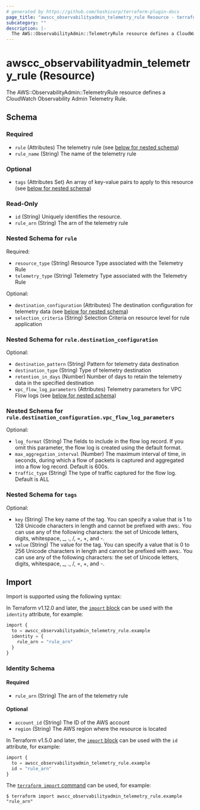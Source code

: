 ```yaml
---
# generated by https://github.com/hashicorp/terraform-plugin-docs
page_title: "awscc_observabilityadmin_telemetry_rule Resource - terraform-provider-awscc"
subcategory: ""
description: |-
  The AWS::ObservabilityAdmin::TelemetryRule resource defines a CloudWatch Observability Admin Telemetry Rule.
---
```


# awscc_observabilityadmin_telemetry_rule (Resource)

The AWS::ObservabilityAdmin::TelemetryRule resource defines a CloudWatch Observability Admin Telemetry Rule.



<!-- schema generated by tfplugindocs -->
## Schema

### Required

- `rule` (Attributes) The telemetry rule (see [below for nested schema](#nestedatt--rule))
- `rule_name` (String) The name of the telemetry rule

### Optional

- `tags` (Attributes Set) An array of key-value pairs to apply to this resource (see [below for nested schema](#nestedatt--tags))

### Read-Only

- `id` (String) Uniquely identifies the resource.
- `rule_arn` (String) The arn of the telemetry rule

<a id="nestedatt--rule"></a>
### Nested Schema for `rule`

Required:

- `resource_type` (String) Resource Type associated with the Telemetry Rule
- `telemetry_type` (String) Telemetry Type associated with the Telemetry Rule

Optional:

- `destination_configuration` (Attributes) The destination configuration for telemetry data (see [below for nested schema](#nestedatt--rule--destination_configuration))
- `selection_criteria` (String) Selection Criteria on resource level for rule application

<a id="nestedatt--rule--destination_configuration"></a>
### Nested Schema for `rule.destination_configuration`

Optional:

- `destination_pattern` (String) Pattern for telemetry data destination
- `destination_type` (String) Type of telemetry destination
- `retention_in_days` (Number) Number of days to retain the telemetry data in the specified destination
- `vpc_flow_log_parameters` (Attributes) Telemetry parameters for VPC Flow logs (see [below for nested schema](#nestedatt--rule--destination_configuration--vpc_flow_log_parameters))

<a id="nestedatt--rule--destination_configuration--vpc_flow_log_parameters"></a>
### Nested Schema for `rule.destination_configuration.vpc_flow_log_parameters`

Optional:

- `log_format` (String) The fields to include in the flow log record. If you omit this parameter, the flow log is created using the default format.
- `max_aggregation_interval` (Number) The maximum interval of time, in seconds, during which a flow of packets is captured and aggregated into a flow log record. Default is 600s.
- `traffic_type` (String) The type of traffic captured for the flow log. Default is ALL




<a id="nestedatt--tags"></a>
### Nested Schema for `tags`

Optional:

- `key` (String) The key name of the tag. You can specify a value that is 1 to 128 Unicode characters in length and cannot be prefixed with aws:. You can use any of the following characters: the set of Unicode letters, digits, whitespace, _, ., /, =, +, and -.
- `value` (String) The value for the tag. You can specify a value that is 0 to 256 Unicode characters in length and cannot be prefixed with aws:. You can use any of the following characters: the set of Unicode letters, digits, whitespace, _, ., /, =, +, and -.

## Import

Import is supported using the following syntax:

In Terraform v1.12.0 and later, the [`import` block](https://developer.hashicorp.com/terraform/language/import) can be used with the `identity` attribute, for example:

```terraform
import {
  to = awscc_observabilityadmin_telemetry_rule.example
  identity = {
    rule_arn = "rule_arn"
  }
}
```

<!-- schema generated by tfplugindocs -->
### Identity Schema

#### Required

- `rule_arn` (String) The arn of the telemetry rule

#### Optional

- `account_id` (String) The ID of the AWS account
- `region` (String) The AWS region where the resource is located

In Terraform v1.5.0 and later, the [`import` block](https://developer.hashicorp.com/terraform/language/import) can be used with the `id` attribute, for example:

```terraform
import {
  to = awscc_observabilityadmin_telemetry_rule.example
  id = "rule_arn"
}
```

The [`terraform import` command](https://developer.hashicorp.com/terraform/cli/commands/import) can be used, for example:

```shell
$ terraform import awscc_observabilityadmin_telemetry_rule.example "rule_arn"
```
